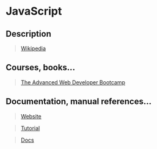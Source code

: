 # JavaScript

## Description

>[Wikipedia](https://en.wikipedia.org/wiki/React_%28JavaScript_library%29)

## Courses, books...

>[The Advanced Web Developer Bootcamp](../the-advanced-web-developer-bootcamp/tawdb.md)

## Documentation, manual references...

>[Website](https://reactjs.org/)

>[Tutorial](https://reactjs.org/tutorial/tutorial.html)

>[Docs](https://reactjs.org/docs/getting-started.html)
